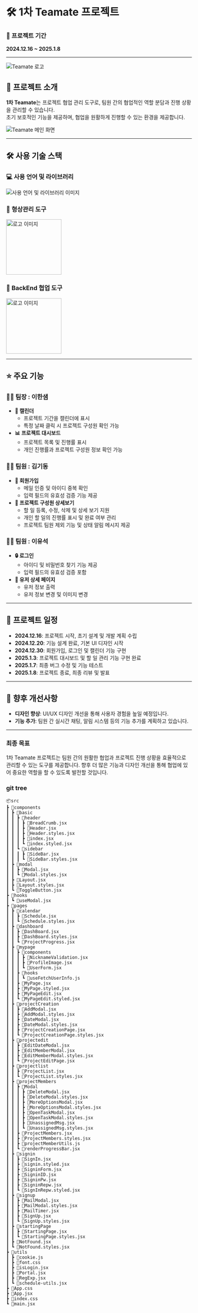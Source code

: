 # 🛠️ 1차 Teamate 프로젝트

### 📅 프로젝트 기간

**2024.12.16 ~ 2025.1.8**

---

![Teamate 로고](./public/logo400x400.png)

## 📖 프로젝트 소개

**1차 Teamate**는 프로젝트 협업 관리 도구로, 팀원 간의 협업적인 역할 분담과 진행 상황을 관리할 수 있습니다.  
초기 보호적인 기능을 제공하며, 협업을 원활하게 진행할 수 있는 환경을 제공합니다.

![Teamate 메인 화면](./public/temate-main.PNG)

---

## 🛠️ 사용 기술 스택

### 💻 **사용 언어 및 라이브러리**

![사용 언어 및 라이브러리 이미지](./public/li-image.png)

### 📂 **형상관리 도구**

<img src="./public/GitHub_Logo.jpg" alt="로고 이미지" style="width: 150px; height: auto; display: block;" />

### 💬 **BackEnd 협업 도구**

<img src="./public/Slack-Logo.jpg" alt="로고 이미지" style="width: 150px; height: auto; display: block; backgr" />

---

## ⭐ 주요 기능

### 👨‍💼 **팀장 : 이한샘**

- **📅 캘린더**
  - 프로젝트 기간을 캘린더에 표시
  - 특정 날짜 클릭 시 프로젝트 구성원 확인 가능
- **📊 프로젝트 대시보드**
  - 프로젝트 목록 및 진행률 표시
  - 개인 진행률과 프로젝트 구성원 정보 확인 가능

### 👩‍💻 **팀원 : 김기동**

- **🔑 회원가입**
  - 메일 인증 및 아이디 중복 확인
  - 입력 필드의 유효성 검증 기능 제공
- **👥 프로젝트 구성원 상세보기**
  - 할 일 등록, 수정, 삭제 및 상세 보기 지원
  - 개인 할 일의 진행률 표시 및 완료 여부 관리
  - 프로젝트 팀원 제외 기능 및 상태 알림 메시지 제공

### 👨‍💻 **팀원 : 이유석**

- **🔒 로그인**
  - 아이디 및 비밀번호 찾기 기능 제공
  - 입력 필드의 유효성 검증 포함
- **📝 유저 상세 페이지**
  - 유저 정보 출력
  - 유저 정보 변경 및 이미지 변경

---

## 📅 프로젝트 일정

- **2024.12.16**: 프로젝트 시작, 초기 설계 및 개발 계획 수립
- **2024.12.20**: 기능 설계 완료, 기본 UI 디자인 시작
- **2024.12.30**: 회원가입, 로그인 및 캘린더 기능 구현
- **2025.1.3**: 프로젝트 대시보드 및 할 일 관리 기능 구현 완료
- **2025.1.7**: 최종 버그 수정 및 기능 테스트
- **2025.1.8**: 프로젝트 종료, 최종 리뷰 및 발표

---

## 🎯 향후 개선사항

- **디자인 향상**: UI/UX 디자인 개선을 통해 사용자 경험을 높일 예정입니다.
- **기능 추가**: 팀원 간 실시간 채팅, 알림 시스템 등의 기능 추가를 계획하고 있습니다.

---

### 최종 목표

1차 Teamate 프로젝트는 팀원 간의 원활한 협업과 프로젝트 진행 상황을 효율적으로 관리할 수 있는 도구를 제공합니다. 향후 더 많은 기능과 디자인 개선을 통해 협업에 있어 중요한 역할을 할 수 있도록 발전할 것입니다.

### git tree

```
📦src
┣ 📂components
┃ ┣ 📂basic
┃ ┃ ┣ 📂header
┃ ┃ ┃ ┣ 📜BreadCrumb.jsx
┃ ┃ ┃ ┣ 📜Header.jsx
┃ ┃ ┃ ┣ 📜Header.styles.jsx
┃ ┃ ┃ ┣ 📜index.jsx
┃ ┃ ┃ ┗ 📜index.styled.jsx
┃ ┃ ┗ 📂sidebar
┃ ┃ ┃ ┣ 📜SideBar.jsx
┃ ┃ ┃ ┗ 📜SideBar.styles.jsx
┃ ┣ 📂modal
┃ ┃ ┣ 📜Modal.jsx
┃ ┃ ┗ 📜Modal.styles.jsx
┃ ┣ 📜Layout.jsx
┃ ┣ 📜Layout.styles.jsx
┃ ┗ 📜ToggleButton.jsx
┣ 📂hooks
┃ ┗ 📜useModal.jsx
┣ 📂pages
┃ ┣ 📂calendar
┃ ┃ ┣ 📜Schedule.jsx
┃ ┃ ┗ 📜Schedule.styles.jsx
┃ ┣ 📂dashboard
┃ ┃ ┣ 📜DashBoard.jsx
┃ ┃ ┣ 📜DashBoard.styles.jsx
┃ ┃ ┗ 📜ProjectProgress.jsx
┃ ┣ 📂mypage
┃ ┃ ┣ 📂components
┃ ┃ ┃ ┣ 📜NicknameValidation.jsx
┃ ┃ ┃ ┣ 📜ProfileImage.jsx
┃ ┃ ┃ ┗ 📜UserForm.jsx
┃ ┃ ┣ 📂hooks
┃ ┃ ┃ ┗ 📜useFetchUserInfo.js
┃ ┃ ┣ 📜MyPage.jsx
┃ ┃ ┣ 📜MyPage.styled.jsx
┃ ┃ ┣ 📜MyPageEdit.jsx
┃ ┃ ┗ 📜MyPageEdit.styled.jsx
┃ ┣ 📂projectCreation
┃ ┃ ┣ 📜AddModal.jsx
┃ ┃ ┣ 📜AddModal.styles.jsx
┃ ┃ ┣ 📜DateModal.jsx
┃ ┃ ┣ 📜DateModal.styles.jsx
┃ ┃ ┣ 📜ProjectCreationPage.jsx
┃ ┃ ┗ 📜ProjectCreationPage.styles.jsx
┃ ┣ 📂projectedit
┃ ┃ ┣ 📜EditDateModal.jsx
┃ ┃ ┣ 📜EditMemberModal.jsx
┃ ┃ ┣ 📜EditMemberModal.styles.jsx
┃ ┃ ┗ 📜ProjectEditPage.jsx
┃ ┣ 📂projectlist
┃ ┃ ┣ 📜ProjectList.jsx
┃ ┃ ┗ 📜ProjectList.styles.jsx
┃ ┣ 📂projectMembers
┃ ┃ ┣ 📂Modal
┃ ┃ ┃ ┣ 📜DeleteModal.jsx
┃ ┃ ┃ ┣ 📜DeleteModal.styles.jsx
┃ ┃ ┃ ┣ 📜MoreOptionsModal.jsx
┃ ┃ ┃ ┣ 📜MoreOptionsModal.styles.jsx
┃ ┃ ┃ ┣ 📜OpenTaskModal.jsx
┃ ┃ ┃ ┣ 📜OpenTaskModal.styles.jsx
┃ ┃ ┃ ┣ 📜UnassignedMsg.jsx
┃ ┃ ┃ ┗ 📜UnassignedMsg.styles.jsx
┃ ┃ ┣ 📜ProjectMembers.jsx
┃ ┃ ┣ 📜ProjectMembers.styles.jsx
┃ ┃ ┣ 📜projectMemberUtils.js
┃ ┃ ┗ 📜renderProgressBar.jsx
┃ ┣ 📂signin
┃ ┃ ┣ 📜SignIn.jsx
┃ ┃ ┣ 📜signin.styled.jsx
┃ ┃ ┣ 📜SigninForm.jsx
┃ ┃ ┣ 📜SigninID.jsx
┃ ┃ ┣ 📜SigninPw.jsx
┃ ┃ ┣ 📜SigninRepw.jsx
┃ ┃ ┗ 📜SignInRepw.styled.jsx
┃ ┣ 📂signup
┃ ┃ ┣ 📜MailModal.jsx
┃ ┃ ┣ 📜MailModal.styles.jsx
┃ ┃ ┣ 📜MailTimer.jsx
┃ ┃ ┣ 📜SignUp.jsx
┃ ┃ ┗ 📜SignUp.styles.jsx
┃ ┣ 📂startingPage
┃ ┃ ┣ 📜StartingPage.jsx
┃ ┃ ┗ 📜StartingPage.styles.jsx
┃ ┣ 📜NotFound.jsx
┃ ┗ 📜NotFound.styles.jsx
┣ 📂utils
┃ ┣ 📜cookie.js
┃ ┣ 📜font.css
┃ ┣ 📜isLogin.jsx
┃ ┣ 📜Portal.jsx
┃ ┣ 📜RegExp.jsx
┃ ┗ 📜schedule-utils.jsx
┣ 📜App.css
┣ 📜App.jsx
┣ 📜index.css
┗ 📜main.jsx
```
